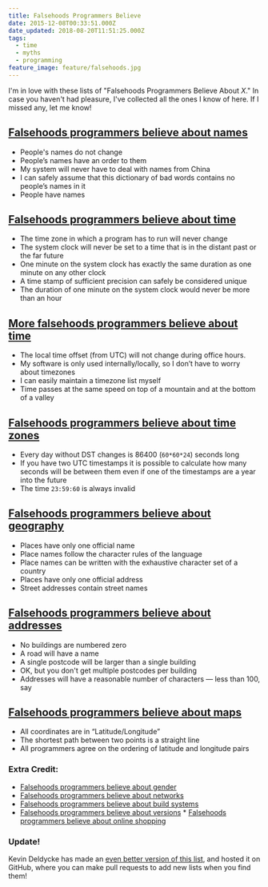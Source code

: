 ```yaml
---
title: Falsehoods Programmers Believe
date: 2015-12-08T00:33:51.000Z
date_updated: 2018-08-20T11:51:25.000Z
tags:
  - time
  - myths
  - programming
feature_image: feature/falsehoods.jpg
---
```


I'm in love with these lists of "Falsehoods Programmers Believe About _X_." In case you haven't had pleasure, I've collected all the ones I know of here. If I missed any, let me know!

## [Falsehoods programmers believe about names](http://www.kalzumeus.com/2010/06/17/falsehoods-programmers-believe-about-names/)

- People's names do not change
- People’s names have an order to them
- My system will never have to deal with names from China
- I can safely assume that this dictionary of bad words contains no people’s names in it
- People have names

## [Falsehoods programmers believe about time](http://infiniteundo.com/post/25326999628/falsehoods-programmers-believe-about-time)

- The time zone in which a program has to run will never change
- The system clock will never be set to a time that is in the distant past or the far future
- One minute on the system clock has exactly the same duration as one minute on any other clock
- A time stamp of sufficient precision can safely be considered unique
- The duration of one minute on the system clock would never be more than an hour

## [More falsehoods programmers believe about time](http://infiniteundo.com/post/25509354022/more-falsehoods-programmers-believe-about-time)

- The local time offset (from UTC) will not change during office hours.
- My software is only used internally/locally, so I don’t have to worry about timezones
- I can easily maintain a timezone list myself
- Time passes at the same speed on top of a mountain and at the bottom of a valley

## [Falsehoods programmers believe about time zones](http://www.creativedeletion.com/2015/01/28/falsehoods-programmers-date-time-zones.html)

- Every day without DST changes is 86400 (`60*60*24`) seconds long
- If you have two UTC timestamps it is possible to calculate how many seconds will be between them even if one of the timestamps are a year into the future
- The time `23:59:60` is always invalid

## [Falsehoods programmers believe about geography](http://wiesmann.codiferes.net/wordpress/?p=15187)

- Places have only one official name
- Place names follow the character rules of the language
- Place names can be written with the exhaustive character set of a country
- Places have only one official address
- Street addresses contain street names

## [Falsehoods programmers believe about addresses](https://www.mjt.me.uk/posts/falsehoods-programmers-believe-about-addresses/)

- No buildings are numbered zero
- A road will have a name
- A single postcode will be larger than a single building
- OK, but you don't get multiple postcodes per building
- Addresses will have a reasonable number of characters — less than 100, say

## [Falsehoods programmers believe about maps](http://www.atlefren.net/post/2014/09/falsehoods-programmers-believe-about-maps/)

- All coordinates are in “Latitude/Longitude”
- The shortest path between two points is a straight line
- All programmers agree on the ordering of latitude and longitude pairs

### Extra Credit:

- [Falsehoods programmers believe about gender](https://gist.github.com/garbados/f82604ea639e0e47bf44)
- [Falsehoods programmers believe about networks](http://blog.erratasec.com/2012/06/falsehoods-programmers-believe-about.html)
- [Falsehoods programmers believe about build systems](http://pozorvlak.livejournal.com/174763.html)
- [Falsehoods programmers believe about versions](https://github.com/xenoterracide/falsehoods/blob/master/versions.md) \* [Falsehoods programmers believe about online shopping](http://wiesmann.codiferes.net/wordpress/?p=22201)

### Update!

Kevin Deldycke has made an [even better version of this list](https://github.com/kdeldycke/awesome-falsehood), and hosted it on GitHub, where you can make pull requests to add new lists when you find them!
